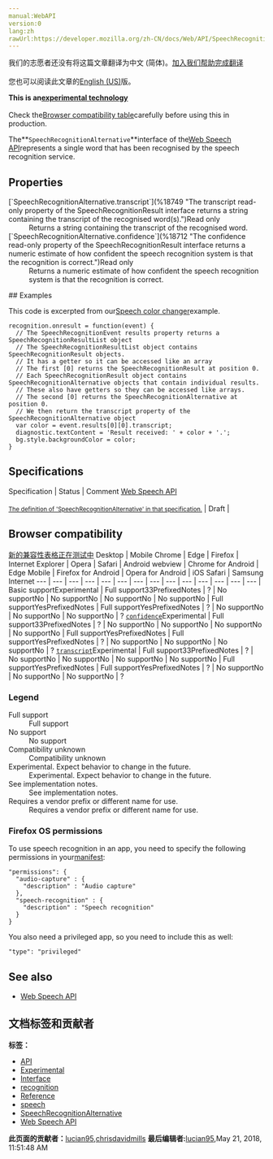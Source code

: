 ```yaml
---
manual:WebAPI
version:0
lang:zh
rawUrl:https://developer.mozilla.org/zh-CN/docs/Web/API/SpeechRecognitionAlternative
---
```




<bdi>我们的志愿者还没有将这篇文章翻译为<bdi>中文 (简体)</bdi>。[加入我们帮助完成翻译](%18747 "")<br></br>您也可以阅读此文章的[English (US)](%18705 "")版。</bdi>






**This is an[experimental technology](%3404 "")**<br></br>Check the[Browser compatibility table](%18748 "")carefully before using this in production.




The**`SpeechRecognitionAlternative`**interface of the[Web Speech API](%18661 "")represents a single word that has been recognised by the speech recognition service.


## Properties<a name="Properties"></a>
<dl><dt id=''>[`SpeechRecognitionAlternative.transcript`](%18749 "The transcript read-only property of the SpeechRecognitionResult interface returns a string containing the transcript of the recognised word(s).")Read only</dt><dd>Returns a string containing the transcript of the recognised word.</dd><dt id=''>[`SpeechRecognitionAlternative.confidence`](%18712 "The confidence read-only property of the SpeechRecognitionResult interface returns a numeric estimate of how confident the speech recognition system is that the recognition is correct.")Read only</dt><dd>Returns a numeric estimate of how confident the speech recognition system is that the recognition is correct.</dd></dl>
## Examples<a name="Examples"></a>


This code is excerpted from our[Speech color changer](%18750 "")example.


```
recognition.onresult = function(event) {
  // The SpeechRecognitionEvent results property returns a SpeechRecognitionResultList object
  // The SpeechRecognitionResultList object contains SpeechRecognitionResult objects.
  // It has a getter so it can be accessed like an array
  // The first [0] returns the SpeechRecognitionResult at position 0.
  // Each SpeechRecognitionResult object contains SpeechRecognitionAlternative objects that contain individual results.
  // These also have getters so they can be accessed like arrays.
  // The second [0] returns the SpeechRecognitionAlternative at position 0.
  // We then return the transcript property of the SpeechRecognitionAlternative object
  var color = event.results[0][0].transcript;
  diagnostic.textContent = 'Result received: ' + color + '.';
  bg.style.backgroundColor = color;
}
```

## Specifications<a name="Specifications"></a>
Specification | Status | Comment 
[Web Speech API<br></br><small>The definition of &#39;SpeechRecognitionAlternative&#39; in that specification.</small>](%18751 "") | Draft |  


## Browser compatibility<a name="Browser_compatibility"></a>
[新的兼容性表格正在测试中<i></i>](%3360 "")
<abbr>Desktop<i></i></abbr> | <abbr>Mobile<i></i></abbr> 
<abbr>Chrome<i></i></abbr> | <abbr>Edge<i></i></abbr> | <abbr>Firefox<i></i></abbr> | <abbr>Internet Explorer<i></i></abbr> | <abbr>Opera<i></i></abbr> | <abbr>Safari<i></i></abbr> | <abbr>Android webview<i></i></abbr> | <abbr>Chrome for Android<i></i></abbr> | <abbr>Edge Mobile<i></i></abbr> | <abbr>Firefox for Android<i></i></abbr> | <abbr>Opera for Android<i></i></abbr> | <abbr>iOS Safari<i></i></abbr> | <abbr>Samsung Internet<i></i></abbr> 
 ---  |  ---  |  ---  |  ---  |  ---  |  ---  |  ---  |  ---  |  ---  |  ---  |  ---  |  ---  |  ---  |  ---  | 
Basic support<abbr>Experimental<i></i></abbr> | <abbr>Full support</abbr>33<abbr>Prefixed<i></i></abbr><abbr>Notes<i></i></abbr> | <abbr>?</abbr> | <abbr>No support</abbr>No | <abbr>No support</abbr>No | <abbr>No support</abbr>No | <abbr>No support</abbr>No | <abbr>Full support</abbr>Yes<abbr>Prefixed<i></i></abbr><abbr>Notes<i></i></abbr> | <abbr>Full support</abbr>Yes<abbr>Prefixed<i></i></abbr><abbr>Notes<i></i></abbr> | <abbr>?</abbr> | <abbr>No support</abbr>No | <abbr>No support</abbr>No | <abbr>No support</abbr>No | <abbr>?</abbr> 
[`confidence`](%18752 "")<abbr>Experimental<i></i></abbr> | <abbr>Full support</abbr>33<abbr>Prefixed<i></i></abbr><abbr>Notes<i></i></abbr> | <abbr>?</abbr> | <abbr>No support</abbr>No | <abbr>No support</abbr>No | <abbr>No support</abbr>No | <abbr>No support</abbr>No | <abbr>Full support</abbr>Yes<abbr>Prefixed<i></i></abbr><abbr>Notes<i></i></abbr> | <abbr>Full support</abbr>Yes<abbr>Prefixed<i></i></abbr><abbr>Notes<i></i></abbr> | <abbr>?</abbr> | <abbr>No support</abbr>No | <abbr>No support</abbr>No | <abbr>No support</abbr>No | <abbr>?</abbr> 
[`transcript`](%18753 "")<abbr>Experimental<i></i></abbr> | <abbr>Full support</abbr>33<abbr>Prefixed<i></i></abbr><abbr>Notes<i></i></abbr> | <abbr>?</abbr> | <abbr>No support</abbr>No | <abbr>No support</abbr>No | <abbr>No support</abbr>No | <abbr>No support</abbr>No | <abbr>Full support</abbr>Yes<abbr>Prefixed<i></i></abbr><abbr>Notes<i></i></abbr> | <abbr>Full support</abbr>Yes<abbr>Prefixed<i></i></abbr><abbr>Notes<i></i></abbr> | <abbr>?</abbr> | <abbr>No support</abbr>No | <abbr>No support</abbr>No | <abbr>No support</abbr>No | <abbr>?</abbr> 


### Legend<a name="Legend"></a>
<dl><dt id=''><abbr>Full support</abbr></dt><dd>Full support</dd><dt id=''><abbr>No support</abbr></dt><dd>No support</dd><dt id=''><abbr>Compatibility unknown</abbr></dt><dd>Compatibility unknown</dd><dt id=''><abbr>Experimental. Expect behavior to change in the future.<i></i></abbr></dt><dd>Experimental. Expect behavior to change in the future.</dd><dt id=''><abbr>See implementation notes.<i></i></abbr></dt><dd>See implementation notes.</dd><dt id=''><abbr>Requires a vendor prefix or different name for use.<i></i></abbr></dt><dd>Requires a vendor prefix or different name for use.</dd></dl>


### Firefox OS permissions<a name="Firefox_OS_permissions"></a>


To use speech recognition in an app, you need to specify the following permissions in your[manifest](%18667 ""):


```
"permissions": {
  "audio-capture" : {
    "description" : "Audio capture"
  },
  "speech-recognition" : {
    "description" : "Speech recognition"
  }
}
```


You also need a privileged app, so you need to include this as well:


```
"type": "privileged"
```

## See also<a name="See_also"></a>

* [Web Speech API](%18661 "")



## 文档标签和贡献者
**标签：**
* [API](%50 "")
* [Experimental](%3379 "")
* [Interface](%3380 "")
* [recognition](%18692 "")
* [Reference](%3381 "")
* [speech](%18693 "")
* [SpeechRecognitionAlternative](%18754 "")
* [Web Speech API](%18669 "")

**此页面的贡献者：**[lucian95](%5059 ""),[chrisdavidmills](%3495 "")
**最后编辑者:**[lucian95](%5059 ""),<time>May 21, 2018, 11:51:48 AM</time>


